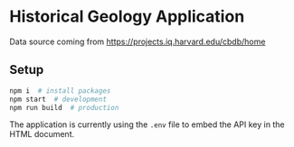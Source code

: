 # Historical Geology Application

Data source coming from
https://projects.iq.harvard.edu/cbdb/home

## Setup

```sh
npm i  # install packages
npm start  # development
npm run build  # production
```

The application is currently using the `.env` file to embed the API key in the
HTML document.

